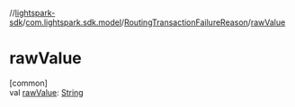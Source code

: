 //[lightspark-sdk](../../../index.md)/[com.lightspark.sdk.model](../index.md)/[RoutingTransactionFailureReason](index.md)/[rawValue](raw-value.md)

# rawValue

[common]\
val [rawValue](raw-value.md): [String](https://kotlinlang.org/api/latest/jvm/stdlib/kotlin/-string/index.html)
